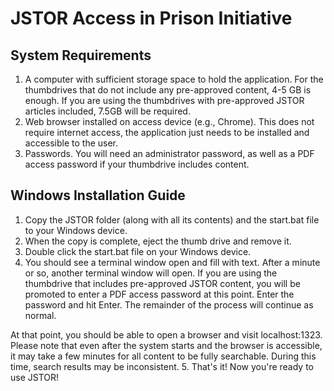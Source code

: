 # JSTOR Access in Prison Initiative

## System Requirements

1. A computer with sufficient storage space to hold the application. For the thumbdrives that do not include any pre-approved content, 4-5 GB is enough. If you are using the thumbdrives with pre-approved JSTOR articles included, 7.5GB will be required.
1. Web browser installed on access device (e.g., Chrome).  This does not require internet access, the application just needs to be installed and accessible to the user.
1. Passwords. You will need an administrator password, as well as a PDF access password if your thumbdrive includes content.

## Windows Installation Guide

1. Copy the JSTOR folder (along with all its contents) and the start.bat file to your Windows device. 
2. When the copy is complete, eject the thumb drive and remove it.
3. Double click the start.bat file on your Windows device. 
4. You should see a terminal window open and fill with text. After a minute or so, another terminal window will open. If you are using the thumbdrive that includes pre-approved JSTOR content, you will be promoted to enter a PDF access password at this point. Enter the password and hit Enter. The remainder of the process will continue as normal.

At that point, you should be able to open a browser and visit localhost:1323. Please note that even after the system starts and the browser is accessible, it may take a few minutes for all content to be fully searchable. During this time, search results may be inconsistent.
5. That's it! Now you're ready to use JSTOR!